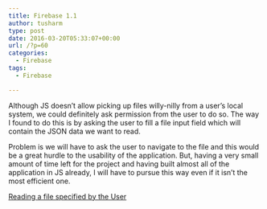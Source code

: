 ```yaml
---
title: Firebase 1.1
author: tusharm
type: post
date: 2016-03-20T05:33:07+00:00
url: /?p=60
categories:
  - Firebase
tags:
  - Firebase

---
```

Although JS doesn&#8217;t allow picking up files willy-nilly from a user&#8217;s local system, we could definitely ask permission from the user to do so. The way I found to do this is by asking the user to fill a file input field which will contain the JSON data we want to read.

Problem is we will have to ask the user to navigate to the file and this would be a great hurdle to the usability of the application. But, having a very small amount of time left for the project and having built almost all of the application in JS already, I will have to pursue this way even if it isn&#8217;t the most efficient one.

<a href="http://www.html5rocks.com/en/tutorials/file/dndfiles/" target="_blank">Reading a file specified by the User</a>
